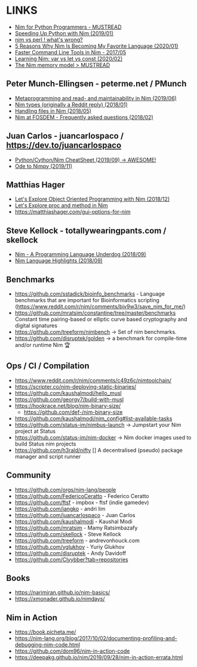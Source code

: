# LINKS
- [Nim for Python Programmers - MUSTREAD](https://github.com/nim-lang/Nim/wiki/Nim-for-Python-Programmers)
- [Speeding Up Python with Nim (2019/01)](https://robert-mcdermott.gitlab.io/posts/speeding-up-python-with-nim/)
- [nim vs perl ! what's wrong?](https://forum.nim-lang.org/t/2816)
- [5 Reasons Why Nim Is Becoming My Favorite Language (2020/01)](https://dev.to/rburmorrison/5-reasons-why-nim-is-becoming-my-favorite-language-4oke)
- [Faster Command Line Tools in Nim - 2017/05](https://nim-lang.org/blog/2017/05/25/faster-command-line-tools-in-nim.html)
- [Learning Nim: var vs let vs const (2020/02)](https://dev.to/sigmapie8/learning-nim-var-vs-let-vs-const-25l8)
- [The Nim memory model > MUSTREAD](http://zevv.nl/nim-memory/#_introduction)


## Peter Munch-Ellingsen - peterme.net / PMunch
- [Metaprogramming and read- and maintainability in Nim (2019/06)](https://peterme.net/metaprogramming-and-read-and-maintainability-in-nim.html)
- [Nim types (originally a Reddit reply) (2018/01)](https://peterme.net/nim-types-originally-a-reddit-reply.html)
- [Handling files in Nim (2018/05)](https://peterme.net/handling-files-in-nim.html)
- [Nim at FOSDEM - Frequently asked questions (2018/02)](https://peterme.net/nim-at-fosdem-frequently-asked-questions.html)

## Juan Carlos - juancarlospaco / https://dev.to/juancarlospaco
- [Python/Cython/Nim CheatSheet (2019/09) -> AWESOME!](https://dev.to/juancarlospaco/python-cython-nim-cheatsheet-hjj)
- [Ode to Nimpy (2019/11)](https://dev.to/juancarlospaco/ode-to-nimpy-4753)


## Matthias Hager
- [Let's Explore Object Oriented Programming with Nim (2018/12)](https://matthiashager.com/nim-object-oriented-programming)
- [Let's Explore proc and method in Nim](https://matthiashager.com/proc-method-nim)
- https://matthiashager.com/gui-options-for-nim

## Steve Kellock - totallywearingpants.com / skellock
- [Nim - A Programming Language Underdog (2018/09)](https://totallywearingpants.com/posts/nim-underdog/)
- [Nim Language Highlights (2018/09)](https://totallywearingpants.com/posts/nim-language-highlights/)

## Benchmarks
- https://github.com/sstadick/bioinfo_benchmarks - Language benchmarks that are important for Bioinformatics scripting (https://www.reddit.com/r/nim/comments/bjv9w3/save_nim_for_me/)
- https://github.com/mratsim/constantine/tree/master/benchmarks Constant time pairing-based or elliptic curve based cryptography and digital signatures
- https://github.com/treeform/nimbench -> Set of nim benchmarks.
- https://github.com/disruptek/golden -> a benchmark for compile-time and/or runtime Nim 🏆

## Ops / CI / Compilation

- https://www.reddit.com/r/nim/comments/c49z6c/nimtoolchain/
- https://scripter.co/nim-deploying-static-binaries/
- https://github.com/kaushalmodi/hello_musl
- https://github.com/georgy7/build-with-musl
- https://hookrace.net/blog/nim-binary-size/
    - https://github.com/def-/nim-binary-size
- https://github.com/kaushalmodi/nim_config#list-available-tasks
- https://github.com/status-im/nimbus-launch -> Jumpstart your Nim project at Status
- https://github.com/status-im/nim-docker -> Nim docker images used to build Status nim projects
- https://github.com/h3rald/nifty [] A decentralised (pseudo) package manager and script runner


## Community
- https://github.com/orgs/nim-lang/people
- https://github.com/FedericoCeratto - Federico Ceratto
- https://github.com/ftsf - impbox - ftsf (indie gamedev)
- https://github.com/jangko - andri lim
- https://github.com/juancarlospaco - Juan Carlos
- https://github.com/kaushalmodi - Kaushal Modi
- https://github.com/mratsim - Mamy Ratsimbazafy
- https://github.com/skellock - Steve Kellock
- https://github.com/treeform - andrevonhouck.com
- https://github.com/yglukhov - Yuriy Glukhov
- https://github.com/disruptek - Andy Davidoff
- https://github.com/Clyybber?tab=repositories


## Books

- https://narimiran.github.io/nim-basics/
- https://xmonader.github.io/nimdays/


## Nim in Action
- https://book.picheta.me/
- https://nim-lang.org/blog/2017/10/02/documenting-profiling-and-debugging-nim-code.html
- https://github.com/dom96/nim-in-action-code
- https://deepakg.github.io/nim/2019/09/28/nim-in-action-errata.html
